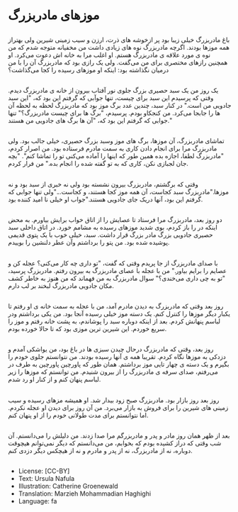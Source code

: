 # موزهای مادربزرگ

##
باغ مادربزرگ خیلی زیبا بود پر ازخوشه های ذرت، ارزن و سیب زمینی شیرین ولی بهتراز همه موزها بودند. اگرچه مادربزرگ نوه های زیادی داشت من مخفیانه متوجه شدم که من نوه ی مورد علاقه ی مادربزرگ هستم. او اغلب مرا به خانه اش دعوت می‌کرد. او همچنین رازهای مختصری برای من می‌گفت. ولی یک رازی بود که مادربزرگ آن را با من درمیان نگذاشته بود: اینکه او موزهای رسیده را کجا می‌گذاشت؟

##
یک روز من یک سبد حصیری بزرگ جلوی نور آفتاب بیرون از خانه ی مادربزرگ دیدم. وقتی که پرسیدم این سبد برای چیست، تنها جوآبی که گرفتم این بود که، "این سبد جادویی من است." در کنار سبد، چندین عدد برگ موز بود که مادربزرگ لحظه به لحظه آن ها را جابجا می‌کرد. من کنجکاو بودم. پرسیدم، "برگ ها برای چیست مادربزرگ؟" تنها جوابی که گرفتم این بود که، "آن ها برگ های جادویی من هستند."

##
تماشای مادربزرگ، آن موزها، برگ های موز وسبد بزرگ حصیری، خیلی جالب بود. ولی مادربزرگ مرا برای انجام دادن کاری به سمت مادرم فرستاده بود. من اصرار کردم، "مادربزرگ لطفا، اجازه بده همین طور که اینها را آماده می‌کنی تو را تماشا کنم". "بچه جان لجبازی نکن، کاری که به تو گفته شده را انجام بده." من فرار کردم.

##
وقتی که برگشتم، مادربزرگ بیرون نشسته بود ولی نه خبری از سبد بود و نه موزها."مادربزرگ سبد کجاست، آن همه موز کجا هستند، و کجاست..."ولی تنها جوابی که گرفتم این بود، آنها دریک جای جادویی هستند."جواب او خیلی نا امید کننده بود.

##
دو روز بعد، مادربزرگ مرا فرستاد تا عصایش را از اتاق خواب برایش بیاورم. به محض اینکه در را باز کردم، بوی شدید موزهای رسیده به مشامم خورد. در اتاق داخلی سبد حصیری جادویی بزرگ مادر بزرگ قرار داشت. سبد، خیلی خوب با یک پتوی قدیمی پوشیده شده بود. من پتو را برداشتم وآن عطر دلنشین را بوییدم.

##
با صدای مادربزرگ از جا پریدم وقتی که گفت، "تو داری چه کار می‌کنی؟ عجله کن و عصایم را برایم بیاور." من با عجله با عصای مادربزرگ به بیرون رفتم. مادربزرگ پرسید، "تو به چی داری می‌خندی؟" سوال مادربزرگ به من فهماند که من هنوز به خاطر کشف مکان جادویی مادربزرگ لبخند بر لب دارم.

##
روز بعد وقتی که مادربزرگ به دیدن مادرم آمد، من با عجله به سمت خانه ی او رفتم تا یکبار دیگر موزها را کنترل کنم. یک دسته موز خیلی رسیده آنجا بود. من یکی برداشتم ودر لباسم پنهانش کردم. بعد از اینکه دوباره سبد را پوشاندم، به پشت خانه رفتم و موز را سریع خوردم. این شیرین ترین موزی بود که تا حالا خورده بودم.

##
روز بعد، وقتی که مادربزرگ درحال چیدن سبزی ها در باغ بود، من یواشکی آمدم و دزدکی به موزها نگاه کردم. تقریبا همه ی آنها رسیده بودند. من نتوانستم جلوی خودم را بگیرم و یک دسته ی چهار تایی موز برداشتم. همان طور که پاورچین پاورچین به طرف در می‌رفتم، صدای سرفه ی مادربزرگ را از بیرون شنیدم. من توانستم که موزها را زیر لباسم پنهان کنم و از کنار او رد شدم.

##
روز بعد روز بازار بود. مادربزرگ صبح زود بیدار شد. او همیشه مزهای رسیده و سیب زمینی های شیرین را برای فروش به بازار می‌برد. من آن روز برای دیدن او عجله نکردم. اما نتوانستم برای مدت طولانی خودم را از او پنهان کنم.

##
بعد از ظهر همان روز مادر و پدر و مادربزرگم مرا صدا زدند. من دلیلش را می‌دانستم. آن شب وقتی که دراز کشیده بودم که بخوابم، من می‌دانستم که دیگر نمی‌توانم هیچوقت دوباره، نه از مادربزرگ، نه از پدر و مادرم و نه از هیچکس دیگر دزدی کنم.

##
* License: [CC-BY]
* Text: Ursula Nafula
* Illustration: Catherine Groenewald
* Translation: Marzieh Mohammadian Haghighi
* Language: fa

